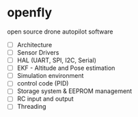 # openfly

open source drone autopilot software

- [ ] Architecture
- [ ] Sensor Drivers
- [ ] HAL (UART, SPI, I2C, Serial)
- [ ] EKF - Altitude and Pose estimation
- [ ] Simulation environment
- [ ] control code (PID)
- [ ] Storage system & EEPROM management
- [ ] RC input and output
- [ ] Threading